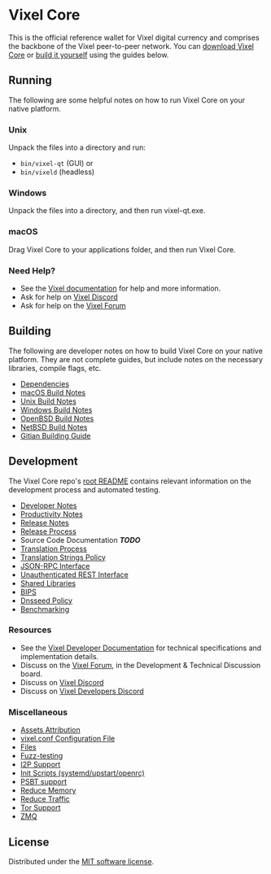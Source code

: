 Vixel Core
==========

This is the official reference wallet for Vixel digital currency and comprises the backbone of the Vixel peer-to-peer network. You can [download Vixel Core](https://www.vixel.org/downloads/) or [build it yourself](#building) using the guides below.

Running
---------------------
The following are some helpful notes on how to run Vixel Core on your native platform.

### Unix

Unpack the files into a directory and run:

- `bin/vixel-qt` (GUI) or
- `bin/vixeld` (headless)

### Windows

Unpack the files into a directory, and then run vixel-qt.exe.

### macOS

Drag Vixel Core to your applications folder, and then run Vixel Core.

### Need Help?

* See the [Vixel documentation](https://docs.vixel.org)
for help and more information.
* Ask for help on [Vixel Discord](http://stayvixely.com)
* Ask for help on the [Vixel Forum](https://vixelcoin.space//forum)

Building
---------------------
The following are developer notes on how to build Vixel Core on your native platform. They are not complete guides, but include notes on the necessary libraries, compile flags, etc.

- [Dependencies](dependencies.md)
- [macOS Build Notes](build-osx.md)
- [Unix Build Notes](build-unix.md)
- [Windows Build Notes](build-windows.md)
- [OpenBSD Build Notes](build-openbsd.md)
- [NetBSD Build Notes](build-netbsd.md)
- [Gitian Building Guide](gitian-building.md)

Development
---------------------
The Vixel Core repo's [root README](/README.md) contains relevant information on the development process and automated testing.

- [Developer Notes](developer-notes.md)
- [Productivity Notes](productivity.md)
- [Release Notes](release-notes.md)
- [Release Process](release-process.md)
- Source Code Documentation ***TODO***
- [Translation Process](translation_process.md)
- [Translation Strings Policy](translation_strings_policy.md)
- [JSON-RPC Interface](JSON-RPC-interface.md)
- [Unauthenticated REST Interface](REST-interface.md)
- [Shared Libraries](shared-libraries.md)
- [BIPS](bips.md)
- [Dnsseed Policy](dnsseed-policy.md)
- [Benchmarking](benchmarking.md)

### Resources
* See the [Vixel Developer Documentation](https://vixel.readme.io/)
  for technical specifications and implementation details.
* Discuss on the [Vixel Forum](https://vixelcoin.space//forum), in the Development & Technical Discussion board.
* Discuss on [Vixel Discord](http://stayvixely.com)
* Discuss on [Vixel Developers Discord](http://chat.vixeldevs.org/)

### Miscellaneous
- [Assets Attribution](assets-attribution.md)
- [vixel.conf Configuration File](vixel-conf.md)
- [Files](files.md)
- [Fuzz-testing](fuzzing.md)
- [I2P Support](i2p.md)
- [Init Scripts (systemd/upstart/openrc)](init.md)
- [PSBT support](psbt.md)
- [Reduce Memory](reduce-memory.md)
- [Reduce Traffic](reduce-traffic.md)
- [Tor Support](tor.md)
- [ZMQ](zmq.md)

License
---------------------
Distributed under the [MIT software license](/COPYING).
